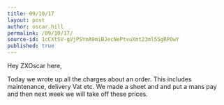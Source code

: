 ```yaml
---
title: 09/10/17
layout: post
author: oscar.hill
permalink: /09/10/17/
source-id: 1cCXtSV-gVjPSYmA9miBJecNePtvuXmt23ml55gRPOwY
published: true
---
```

Hey ZXOscar here,

Today we wrote up all the charges about an order. This includes maintenance, delivery Vat etc. We made a sheet and and put a mans pay and then next week we will take off these prices.


